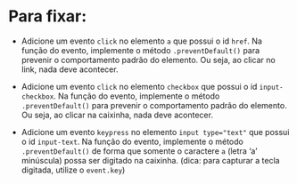 # Para fixar:

- Adicione um evento `click` no elemento `a` que possui o id `href`. Na função do evento, implemente o método `.preventDefault()` para prevenir o comportamento padrão do elemento. Ou seja, ao clicar no link, nada deve acontecer.

- Adicione um evento `click` no elemento `checkbox` que possui o id `input-checkbox`. Na função do evento, implemente o método `.preventDefault()` para prevenir o comportamento padrão do elemento. Ou seja, ao clicar na caixinha, nada deve acontecer.

- Adicione um evento `keypress` no elemento `input type="text"` que possui o id `input-text`. Na função do evento, implemente o método `.preventDefault()` de forma que somente o caractere `a` (letra ‘a’ minúscula) possa ser digitado na caixinha. (dica: para capturar a tecla digitada, utilize o `event.key`)